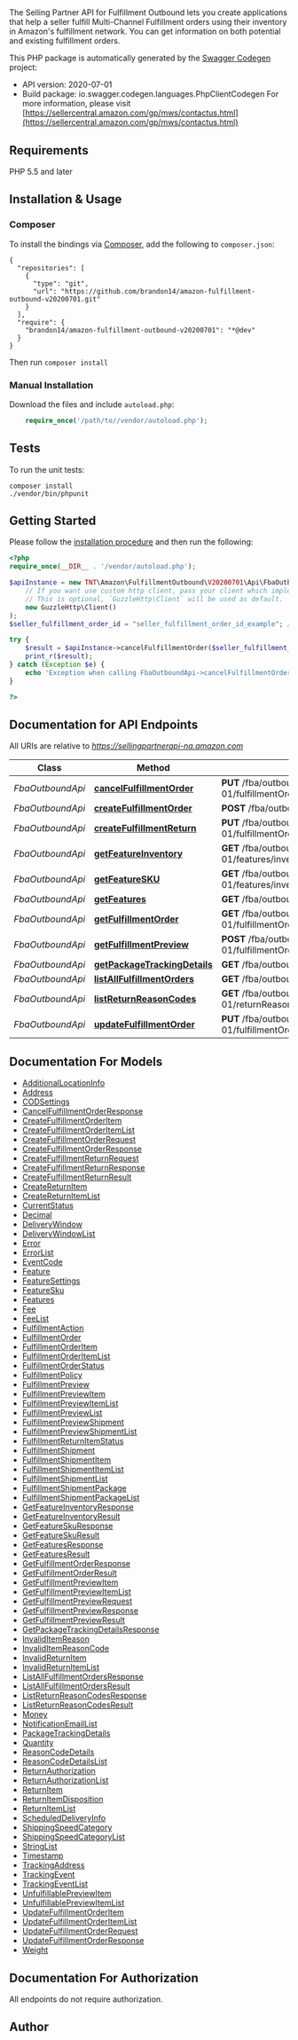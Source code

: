 # 
The Selling Partner API for Fulfillment Outbound lets you create applications that help a seller fulfill Multi-Channel Fulfillment orders using their inventory in Amazon's fulfillment network. You can get information on both potential and existing fulfillment orders.

This PHP package is automatically generated by the [Swagger Codegen](https://github.com/swagger-api/swagger-codegen) project:

- API version: 2020-07-01
- Build package: io.swagger.codegen.languages.PhpClientCodegen
For more information, please visit [https://sellercentral.amazon.com/gp/mws/contactus.html](https://sellercentral.amazon.com/gp/mws/contactus.html)

## Requirements

PHP 5.5 and later

## Installation & Usage
### Composer

To install the bindings via [Composer](http://getcomposer.org/), add the following to `composer.json`:

```
{
  "repositories": [
    {
      "type": "git",
      "url": "https://github.com/brandon14/amazon-fulfillment-outbound-v20200701.git"
    }
  ],
  "require": {
    "brandon14/amazon-fulfillment-outbound-v20200701": "*@dev"
  }
}
```

Then run `composer install`

### Manual Installation

Download the files and include `autoload.php`:

```php
    require_once('/path/to//vendor/autoload.php');
```

## Tests

To run the unit tests:

```
composer install
./vendor/bin/phpunit
```

## Getting Started

Please follow the [installation procedure](#installation--usage) and then run the following:

```php
<?php
require_once(__DIR__ . '/vendor/autoload.php');

$apiInstance = new TNT\Amazon\FulfillmentOutbound\V20200701\Api\FbaOutboundApi(
    // If you want use custom http client, pass your client which implements `GuzzleHttp\ClientInterface`.
    // This is optional, `GuzzleHttp\Client` will be used as default.
    new GuzzleHttp\Client()
);
$seller_fulfillment_order_id = "seller_fulfillment_order_id_example"; // string | The identifier assigned to the item by the seller when the fulfillment order was created.

try {
    $result = $apiInstance->cancelFulfillmentOrder($seller_fulfillment_order_id);
    print_r($result);
} catch (Exception $e) {
    echo 'Exception when calling FbaOutboundApi->cancelFulfillmentOrder: ', $e->getMessage(), PHP_EOL;
}

?>
```

## Documentation for API Endpoints

All URIs are relative to *https://sellingpartnerapi-na.amazon.com*

Class | Method | HTTP request | Description
------------ | ------------- | ------------- | -------------
*FbaOutboundApi* | [**cancelFulfillmentOrder**](docs/Api/FbaOutboundApi.md#cancelfulfillmentorder) | **PUT** /fba/outbound/2020-07-01/fulfillmentOrders/{sellerFulfillmentOrderId}/cancel | 
*FbaOutboundApi* | [**createFulfillmentOrder**](docs/Api/FbaOutboundApi.md#createfulfillmentorder) | **POST** /fba/outbound/2020-07-01/fulfillmentOrders | 
*FbaOutboundApi* | [**createFulfillmentReturn**](docs/Api/FbaOutboundApi.md#createfulfillmentreturn) | **PUT** /fba/outbound/2020-07-01/fulfillmentOrders/{sellerFulfillmentOrderId}/return | 
*FbaOutboundApi* | [**getFeatureInventory**](docs/Api/FbaOutboundApi.md#getfeatureinventory) | **GET** /fba/outbound/2020-07-01/features/inventory/{featureName} | 
*FbaOutboundApi* | [**getFeatureSKU**](docs/Api/FbaOutboundApi.md#getfeaturesku) | **GET** /fba/outbound/2020-07-01/features/inventory/{featureName}/{sellerSku} | 
*FbaOutboundApi* | [**getFeatures**](docs/Api/FbaOutboundApi.md#getfeatures) | **GET** /fba/outbound/2020-07-01/features | 
*FbaOutboundApi* | [**getFulfillmentOrder**](docs/Api/FbaOutboundApi.md#getfulfillmentorder) | **GET** /fba/outbound/2020-07-01/fulfillmentOrders/{sellerFulfillmentOrderId} | 
*FbaOutboundApi* | [**getFulfillmentPreview**](docs/Api/FbaOutboundApi.md#getfulfillmentpreview) | **POST** /fba/outbound/2020-07-01/fulfillmentOrders/preview | 
*FbaOutboundApi* | [**getPackageTrackingDetails**](docs/Api/FbaOutboundApi.md#getpackagetrackingdetails) | **GET** /fba/outbound/2020-07-01/tracking | 
*FbaOutboundApi* | [**listAllFulfillmentOrders**](docs/Api/FbaOutboundApi.md#listallfulfillmentorders) | **GET** /fba/outbound/2020-07-01/fulfillmentOrders | 
*FbaOutboundApi* | [**listReturnReasonCodes**](docs/Api/FbaOutboundApi.md#listreturnreasoncodes) | **GET** /fba/outbound/2020-07-01/returnReasonCodes | 
*FbaOutboundApi* | [**updateFulfillmentOrder**](docs/Api/FbaOutboundApi.md#updatefulfillmentorder) | **PUT** /fba/outbound/2020-07-01/fulfillmentOrders/{sellerFulfillmentOrderId} | 


## Documentation For Models

 - [AdditionalLocationInfo](docs/Model/AdditionalLocationInfo.md)
 - [Address](docs/Model/Address.md)
 - [CODSettings](docs/Model/CODSettings.md)
 - [CancelFulfillmentOrderResponse](docs/Model/CancelFulfillmentOrderResponse.md)
 - [CreateFulfillmentOrderItem](docs/Model/CreateFulfillmentOrderItem.md)
 - [CreateFulfillmentOrderItemList](docs/Model/CreateFulfillmentOrderItemList.md)
 - [CreateFulfillmentOrderRequest](docs/Model/CreateFulfillmentOrderRequest.md)
 - [CreateFulfillmentOrderResponse](docs/Model/CreateFulfillmentOrderResponse.md)
 - [CreateFulfillmentReturnRequest](docs/Model/CreateFulfillmentReturnRequest.md)
 - [CreateFulfillmentReturnResponse](docs/Model/CreateFulfillmentReturnResponse.md)
 - [CreateFulfillmentReturnResult](docs/Model/CreateFulfillmentReturnResult.md)
 - [CreateReturnItem](docs/Model/CreateReturnItem.md)
 - [CreateReturnItemList](docs/Model/CreateReturnItemList.md)
 - [CurrentStatus](docs/Model/CurrentStatus.md)
 - [Decimal](docs/Model/Decimal.md)
 - [DeliveryWindow](docs/Model/DeliveryWindow.md)
 - [DeliveryWindowList](docs/Model/DeliveryWindowList.md)
 - [Error](docs/Model/Error.md)
 - [ErrorList](docs/Model/ErrorList.md)
 - [EventCode](docs/Model/EventCode.md)
 - [Feature](docs/Model/Feature.md)
 - [FeatureSettings](docs/Model/FeatureSettings.md)
 - [FeatureSku](docs/Model/FeatureSku.md)
 - [Features](docs/Model/Features.md)
 - [Fee](docs/Model/Fee.md)
 - [FeeList](docs/Model/FeeList.md)
 - [FulfillmentAction](docs/Model/FulfillmentAction.md)
 - [FulfillmentOrder](docs/Model/FulfillmentOrder.md)
 - [FulfillmentOrderItem](docs/Model/FulfillmentOrderItem.md)
 - [FulfillmentOrderItemList](docs/Model/FulfillmentOrderItemList.md)
 - [FulfillmentOrderStatus](docs/Model/FulfillmentOrderStatus.md)
 - [FulfillmentPolicy](docs/Model/FulfillmentPolicy.md)
 - [FulfillmentPreview](docs/Model/FulfillmentPreview.md)
 - [FulfillmentPreviewItem](docs/Model/FulfillmentPreviewItem.md)
 - [FulfillmentPreviewItemList](docs/Model/FulfillmentPreviewItemList.md)
 - [FulfillmentPreviewList](docs/Model/FulfillmentPreviewList.md)
 - [FulfillmentPreviewShipment](docs/Model/FulfillmentPreviewShipment.md)
 - [FulfillmentPreviewShipmentList](docs/Model/FulfillmentPreviewShipmentList.md)
 - [FulfillmentReturnItemStatus](docs/Model/FulfillmentReturnItemStatus.md)
 - [FulfillmentShipment](docs/Model/FulfillmentShipment.md)
 - [FulfillmentShipmentItem](docs/Model/FulfillmentShipmentItem.md)
 - [FulfillmentShipmentItemList](docs/Model/FulfillmentShipmentItemList.md)
 - [FulfillmentShipmentList](docs/Model/FulfillmentShipmentList.md)
 - [FulfillmentShipmentPackage](docs/Model/FulfillmentShipmentPackage.md)
 - [FulfillmentShipmentPackageList](docs/Model/FulfillmentShipmentPackageList.md)
 - [GetFeatureInventoryResponse](docs/Model/GetFeatureInventoryResponse.md)
 - [GetFeatureInventoryResult](docs/Model/GetFeatureInventoryResult.md)
 - [GetFeatureSkuResponse](docs/Model/GetFeatureSkuResponse.md)
 - [GetFeatureSkuResult](docs/Model/GetFeatureSkuResult.md)
 - [GetFeaturesResponse](docs/Model/GetFeaturesResponse.md)
 - [GetFeaturesResult](docs/Model/GetFeaturesResult.md)
 - [GetFulfillmentOrderResponse](docs/Model/GetFulfillmentOrderResponse.md)
 - [GetFulfillmentOrderResult](docs/Model/GetFulfillmentOrderResult.md)
 - [GetFulfillmentPreviewItem](docs/Model/GetFulfillmentPreviewItem.md)
 - [GetFulfillmentPreviewItemList](docs/Model/GetFulfillmentPreviewItemList.md)
 - [GetFulfillmentPreviewRequest](docs/Model/GetFulfillmentPreviewRequest.md)
 - [GetFulfillmentPreviewResponse](docs/Model/GetFulfillmentPreviewResponse.md)
 - [GetFulfillmentPreviewResult](docs/Model/GetFulfillmentPreviewResult.md)
 - [GetPackageTrackingDetailsResponse](docs/Model/GetPackageTrackingDetailsResponse.md)
 - [InvalidItemReason](docs/Model/InvalidItemReason.md)
 - [InvalidItemReasonCode](docs/Model/InvalidItemReasonCode.md)
 - [InvalidReturnItem](docs/Model/InvalidReturnItem.md)
 - [InvalidReturnItemList](docs/Model/InvalidReturnItemList.md)
 - [ListAllFulfillmentOrdersResponse](docs/Model/ListAllFulfillmentOrdersResponse.md)
 - [ListAllFulfillmentOrdersResult](docs/Model/ListAllFulfillmentOrdersResult.md)
 - [ListReturnReasonCodesResponse](docs/Model/ListReturnReasonCodesResponse.md)
 - [ListReturnReasonCodesResult](docs/Model/ListReturnReasonCodesResult.md)
 - [Money](docs/Model/Money.md)
 - [NotificationEmailList](docs/Model/NotificationEmailList.md)
 - [PackageTrackingDetails](docs/Model/PackageTrackingDetails.md)
 - [Quantity](docs/Model/Quantity.md)
 - [ReasonCodeDetails](docs/Model/ReasonCodeDetails.md)
 - [ReasonCodeDetailsList](docs/Model/ReasonCodeDetailsList.md)
 - [ReturnAuthorization](docs/Model/ReturnAuthorization.md)
 - [ReturnAuthorizationList](docs/Model/ReturnAuthorizationList.md)
 - [ReturnItem](docs/Model/ReturnItem.md)
 - [ReturnItemDisposition](docs/Model/ReturnItemDisposition.md)
 - [ReturnItemList](docs/Model/ReturnItemList.md)
 - [ScheduledDeliveryInfo](docs/Model/ScheduledDeliveryInfo.md)
 - [ShippingSpeedCategory](docs/Model/ShippingSpeedCategory.md)
 - [ShippingSpeedCategoryList](docs/Model/ShippingSpeedCategoryList.md)
 - [StringList](docs/Model/StringList.md)
 - [Timestamp](docs/Model/Timestamp.md)
 - [TrackingAddress](docs/Model/TrackingAddress.md)
 - [TrackingEvent](docs/Model/TrackingEvent.md)
 - [TrackingEventList](docs/Model/TrackingEventList.md)
 - [UnfulfillablePreviewItem](docs/Model/UnfulfillablePreviewItem.md)
 - [UnfulfillablePreviewItemList](docs/Model/UnfulfillablePreviewItemList.md)
 - [UpdateFulfillmentOrderItem](docs/Model/UpdateFulfillmentOrderItem.md)
 - [UpdateFulfillmentOrderItemList](docs/Model/UpdateFulfillmentOrderItemList.md)
 - [UpdateFulfillmentOrderRequest](docs/Model/UpdateFulfillmentOrderRequest.md)
 - [UpdateFulfillmentOrderResponse](docs/Model/UpdateFulfillmentOrderResponse.md)
 - [Weight](docs/Model/Weight.md)


## Documentation For Authorization

 All endpoints do not require authorization.


## Author



